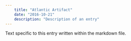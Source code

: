 ```yaml
---
    title: "Atlantic Artifact"
    date: "2016-10-21"
    description: "Description of an entry"
---
```


Text specific to this entry written within the markdown file.